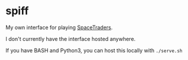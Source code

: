 # spiff
My own interface for playing [SpaceTraders](https://spacetraders.io/).

I don't currently have the interface hosted anywhere.

If you have BASH and Python3, you can host this locally with `./serve.sh`
